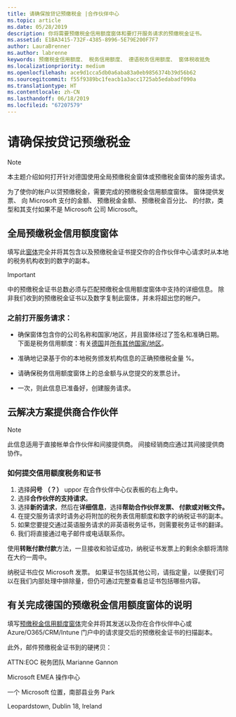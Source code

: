 ```yaml
---
title: 请确保按贷记预缴税金 |合作伙伴中心
ms.topic: article
ms.date: 05/28/2019
description: 你将需要预缴税金信用额度窗体和要打开服务请求的预缴税金证书。
ms.assetid: E1BA3415-732F-4385-8996-5E79E200F7F7
author: LauraBrenner
ms.author: labrenne
keywords: 预缴税金信用额度、 税务信用额度、 德语税务信用额度、 窗体税收抵免
ms.localizationpriority: medium
ms.openlocfilehash: ace9d1cca5db0a6aba83a0eb9856374b39d56b62
ms.sourcegitcommit: f55f9389bc1feacb1a3acc1725ab5edabadf090a
ms.translationtype: HT
ms.contentlocale: zh-CN
ms.lasthandoff: 06/18/2019
ms.locfileid: "67207579"
---
```

# <a name="make-sure-you-are-credited-for-withholding-tax"></a>请确保按贷记预缴税金

>[!Note]
>本主题介绍如何打开针对德国使用全局预缴税金窗体或预缴税金窗体的服务请求。

为了使你的帐户以贷预缴税金，需要完成的预缴税金信用额度窗体。 窗体提供发票、 向 Microsoft 支付的金额、 预缴税金金额、 预缴税金百分比、 的付款，类型和其支付如果不是 Microsoft 公司 Microsoft。  

## <a name="global-withholding-tax-credit-form"></a>全局预缴税金信用额度窗体

填写此[窗体](https://query.prod.cms.rt.microsoft.com/cms/api/am/binary/RE30311)完全并将其包含以及预缴税金证书提交你的合作伙伴中心请求时从本地的税务机构收到的数字的副本。
>[!IMPORTANT]
>中的预缴税金证书总数必须与匹配预缴税金信用额度窗体中支持的详细信息。 除非我们收到的预缴税金证书以及数字复制此窗体，并未将超出您的帐户。

### <a name="before-opening-the-service-request"></a>之前打开服务请求：

- 确保窗体包含你的公司名称和国家/地区，并且窗体经过了签名和准确日期。 下面是税务信用额度：有关[德国](https://query.prod.cms.rt.microsoft.com/cms/api/am/binary/RE305Lo)并[所有其他国家/地区](https://query.prod.cms.rt.microsoft.com/cms/api/am/binary/RE30311)。

- 准确地记录基于你的本地税务颁发机构信息的正确预缴税金量 %。

- 请确保税务信用额度窗体上的总金额与从您提交的发票总计。 

- 一次，则此信息已准备好，创建服务请求。

## <a name="cloud-solution-provider-partners"></a>云解决方案提供商合作伙伴

>[!Note]
>此信息适用于直接帐单合作伙伴和间接提供商。 间接经销商应通过其间接提供商协作。

### <a name="how-to-submit-the-tax-credit-form-and-the-certificates"></a>如何提交信用额度税务和证书

1. 选择**问号** **（？）** uppor 在合作伙伴中心仪表板的右上角中。
2. 选择**合作伙伴的支持请求**。
3. 选择**新的请求**，然后在**详细信息**，选择**帮助合作伙伴发票、 付款或对帐文件。**
4. 在提交服务请求时请务必将附加的税务表信用额度和数字的纳税证书的副本。
5. 如果您要提交通过英语服务请求的非英语税务证书，则需要税务证书的翻译。
6. 我们将直接通过电子邮件或电话联系你。

使用**转账付款付款**方法，一旦接收和验证成功，纳税证书发票上的剩余余额将清除在大约一周中。 

纳税证书应仅 Microsoft 发票。 如果证书包括其他公司，请指定量，以便我们可以在我们内部处理中排除量，但仍可通过完整查看总证书包括哪些内容。 

## <a name="instructions-for-completing-the-withholding-tax-credit-form-for-germany"></a>有关完成德国的预缴税金信用额度窗体的说明

填写[预缴税金信用额度窗体](https://query.prod.cms.rt.microsoft.com/cms/api/am/binary/RE305Lo)完全并将其发送以及你在合作伙伴中心或 Azure/O365/CRM/Intune 门户中的请求提交后的预缴税金证书的扫描副本。 

此外，邮件预缴税金证书到的硬拷贝：

ATTN:EOC 税务团队 Marianne Gannon

Microsoft EMEA 操作中心

一个 Microsoft 位置，南部县业务 Park

Leopardstown, Dublin 18, Ireland
